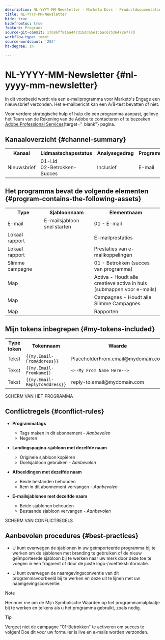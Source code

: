 ```yaml
---
description: NL-YYYY-MM-Newsletter - Marketo Docs - Productdocumentatie
title: NL-YYYY-MM-Newsletter
hide: true
hidefromtoc: true
feature: Programs
source-git-commit: 17b86ff816a447315dda5e1cbac67536472e777d
workflow-type: tm+mt
source-wordcount: '282'
ht-degree: 1%

---
```


# NL-YYYY-MM-Newsletter {#nl-yyyy-mm-newsletter}

In dit voorbeeld wordt via een e-mailprogramma voor Marketo&#39;s Engage een nieuwsbrief verzonden. Het e-mailbericht kan een A/B-test bevatten of niet.

Voor verdere strategische hulp of hulp die een programma aanpast, gelieve het Team van de Rekening van de Adobe te contacteren of te bezoeken [Adobe Professional Services](https://business.adobe.com/customers/consulting-services/main.html){target="_blank"} pagina.

## Kanaaloverzicht {#channel-summary}

<table style="table-layout:auto"> 
 <tbody> 
  <tr> 
   <th>Kanaal</th> 
   <th>Lidmaatschapsstatus</th>
   <th>Analysegedrag</th>
   <th>Programmatype</th>
  </tr> 
  <tr> 
   <td>Nieuwsbrief</td> 
   <td>01-Lid 
<br/>02-Betrokken-Succes</td>
   <td>Inclusief</td>
   <td>E-mail</td>
  </tr>
 </tbody> 
</table>

## Het programma bevat de volgende elementen {#program-contains-the-following-assets}

<table style="table-layout:auto"> 
 <tbody> 
  <tr> 
   <th>Type</th> 
   <th>Sjabloonnaam</th>
   <th>Elementnaam</th>
  </tr> 
  <tr> 
   <td>E-mail</td> 
   <td>E-mailsjabloon snel starten</td>
   <td>01 - E-mail</td>
  </tr>
  <tr> 
   <td>Lokaal rapport</td> 
   <td> </td>
   <td>E-mailprestaties</td>
  </tr>
  <tr> 
   <td>Lokaal rapport</td> 
   <td> </td>
   <td>Prestaties van e-mailkoppelingen</td>
  </tr>
  <tr>
  <tr> 
   <td>Slimme campagne</td> 
   <td> </td>
   <td>01 - Betrokken (succes van programma)</td>
  </tr>
  <tr> 
   <td>Map</td> 
   <td> </td>
   <td>Activa - Houdt alle creatieve activa in huis 
<br/>(submappen voor e-mails)  </td>
  </tr>
  <tr> 
   <td>Map</td> 
   <td> </td>
   <td>Campagnes - Houdt alle Slimme Campagnes</td>
  </tr>
  <tr> 
   <td>Map</td> 
   <td> </td>
   <td>Rapporten</td>
  </tr>
 </tbody> 
</table>

## Mijn tokens inbegrepen {#my-tokens-included}

<table style="table-layout:auto"> 
 <tbody> 
  <tr> 
   <th>Type token</th> 
   <th>Tokennaam</th>
   <th>Waarde</th>
  </tr>
  <tr> 
   <td>Tekst</td> 
   <td><code>{{my.Email-FromAddress}}</code></td>
   <td>PlaceholderFrom.email@mydomain.com</td>
  </tr>
  <tr> 
   <td>Tekst</td> 
   <td><code>{{my.Email-FromName}}</code></td>
   <td><code><--My From Name Here--></code></td>
  </tr>
  <tr> 
   <td>Tekst</td> 
   <td><code>{{my.Email-ReplyToAddress}}</code></td>
   <td>reply-to.email@mydomain.com</td>
  </tr>
 </tbody> 
</table>

SCHERM VAN HET PROGRAMMA

## Conflictregels {#conflict-rules}

* **Programmatags**
   * Tags maken in dit abonnement - _Aanbevolen_
   * Negeren

* **Landingspagina-sjabloon met dezelfde naam**
   * Originele sjabloon kopiëren
   * Doelsjabloon gebruiken - _Aanbevolen_

* **Afbeeldingen met dezelfde naam**
   * Beide bestanden behouden
   * Item in dit abonnement vervangen - _Aanbevolen_

* **E-mailsjablonen met dezelfde naam**
   * Beide sjablonen behouden
   * Bestaande sjabloon vervangen - _Aanbevolen_

SCHERM VAN CONFLICTREGELS

## Aanbevolen procedures {#best-practices}

* U kunt overwegen de sjablonen in uw geïmporteerde programma bij te werken om de sjablonen met branding te gebruiken of de nieuw geïmporteerde sjabloon bij te werken naar uw merk door deze toe te voegen in een fragment of door de juiste logo-/voettekstinformatie.

* U kunt overwegen de naamgevingsconventie van dit programmavoorbeeld bij te werken en deze uit te lijnen met uw naamgevingsconventie.

>[!NOTE]
>
>Herinner me om de Mijn Symbolische Waarden op het programmamalplaatje bij te werken en telkens als u het programma gebruikt, zoals nodig.

>[!TIP]
>
>Vergeet niet de campagne &quot;01-Betrokken&quot; te activeren om succes te volgen! Doe dit _voor_ uw formulier is live en e-mails worden verzonden.
